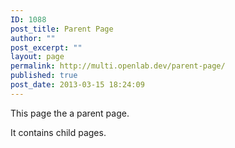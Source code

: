 ```yaml
---
ID: 1088
post_title: Parent Page
author: ""
post_excerpt: ""
layout: page
permalink: http://multi.openlab.dev/parent-page/
published: true
post_date: 2013-03-15 18:24:09
---
```

This page the a parent page.

It contains child pages.